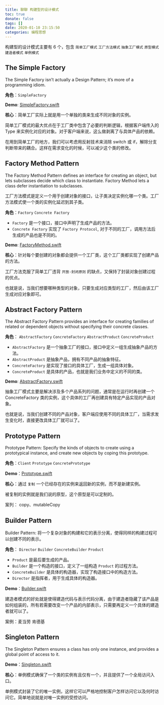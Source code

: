 ```yaml
---
title: 聊聊 构建型的设计模式
toc: true
donate: false
tags: []
date: 2020-01-10 23:15:50
categories: 编程思想
---
```


构建型的设计模式主要有 6 个，包含 `简单工厂模式` `工厂方法模式` `抽象工厂模式` `原型模式` `建造者模式` `单例模式`

<!-- more -->

## The Simple Factory

The Simple Factory isn’t actually a Design Pattern; it’s more of a programming idiom.

**角色**：`SimpleFactory`

**Demo**: [SimpleFactory.swift](https://github.com/muhlenXi/design-patterns/blob/master/demos/SimpleFactory.swift)

**核心**：简单工厂实际上就是用一个单独的类来生成不同对象的实例。

简单工厂模式的最大优点在于工厂类中包含了必要的判断逻辑，根据客户端传入的 Type 来实例化对应的对象。对于客户端来说，这么做剥离了与具体产品的依赖。

在用到简单工厂的地方，我们可以考虑用反射技术来消除 switch 或 if，解除分支判断带来的耦合。这样在需求变化的时候，可以减少这个类的修改。

## Factory Method Pattern

The Factory Method Pattern defines an interface for creating an object, but lets subclasses decide which class to instantiate. Factory Method lets a class defer instantiation to subclasses.

工厂方法模式是定义一个用于创建对象的接口，让子类决定实例化哪一个类。工厂方法模式使一个类的实例化延迟到其子类。

**角色**：`Factory` `Concrete Factory`

- `Factory` 是一个接口，接口中声明了生成产品的方法。
- `Concrete Factory` 实现了 `Factory Protocol`, 对于不同的工厂，调用方法后生成的产品也是不同的。

**Demo**: [FactoryMethod.swift](https://github.com/muhlenXi/design-patterns/blob/master/demos/FactoryMethod.swift)

**核心**：针对每个要创建的对象都会提供一个工厂类，这个工厂类都实现了创建产品的方法。

工厂方法克服了简单工厂违背 `开放-封闭原则` 的缺点，又保持了封装对象创建过程的优点。

也就是说，当我们想要哪种类型的对象，只要生成对应类型的工厂，然后由该工厂生成对应对象即可。

##  Abstract Factory Pattern

The Abstract Factory Pattern provides an interface for creating families of related or dependent objects without specifying their concrete classes.

**角色**： `AbstractFactory`  `ConcreteFactory` `AbstractProduct` `ConcreteProduct`

- `AbstractFactory` 是一个抽象工厂的接口，接口中定义一组生成抽象产品的方法。
- `AbstractProduct` 是抽象产品，拥有不同产品的抽象特征。
- `ConcreteFactory` 是实现了接口的具体工厂，生成一组具体对象。
- `ConcreteProduct` 是具体的产品，也就是我们业务中定义的不同的类。

**Demo**: [AbstractFactory.swift](https://github.com/muhlenXi/design-patterns/blob/master/demos/AbstractFactory.swift)

抽象工厂模式主要是解决涉及多个产品系列的问题，通常是在运行时再创建一个 ConcreteFactory 类的实例，这个具体的工厂再创建具有特定产品实现的产品对象。

也就是说，当我们创建不同的产品对象，客户端应使用不同的具体工厂，当需求发生变化时，直接更改具体工厂就可以了。

## Prototype Pattern

Prototype Pattern: Specify the kinds of objects to create using a prototypical instance, and create new objects by coping this prototype.

**角色**：`Client` `Prototype` `ConcretePrototype`

**Demo**：[Prototype.swift](https://github.com/muhlenXi/design-patterns/blob/master/demos/Prototype.swift)

**核心**：通过 `复制` 一个已经存在的实例来返回新的实例，而不是新建实例。

被复制的实例就是我们说的原型，这个原型是可以定制的。

案列： copy、mutableCopy

## Builder Pattern

Builder Pattern: 将一个复杂对象的构建和它的表示分离，使得同样的构建过程可以创建不同的表示。

**角色**： `Director` `Builder` `ConcreteBuilder` `Product`

- `Product` 是最后要生成的产品。
- `Builder` 是一个构造的接口，定义了一组构造 `Product` 的过程方法。
- `ConcreteBuilder` 是具体的构造器，实现了构造接口中的构造方法。
- `Director` 是指挥者，用于生成具体的构造器。

**Demo**：[Builder.swift](https://github.com/muhlenXi/design-patterns/blob/master/demos/Builder.swift)

建造者模式的好处就是使得建造代码与表示代码分离，由于建造者隐藏了该产品是如何组装的，所有若需要改变一个产品的内部表示，只需要再定义一个具体的建造者就可以了。

案例：麦当劳 肯德基

## Singleton Pattern

The Singleton Pattern ensures a class has only one instance, and provides a global point of access to it.

**Demo**：[Singleton.swift](https://github.com/muhlenXi/design-patterns/blob/master/demos/Singleton.swift)

**核心**：单例模式确保了一个类的实例有且仅有一个，并且提供了一个全局访问入口。

单例模式封装了它的唯一实例，这样它可以严格地控制客户怎样访问它以及何时访问它。简单地说就是对唯一实例的受控访问。

